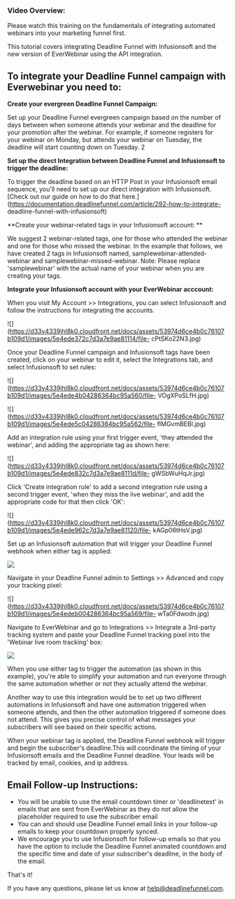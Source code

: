 ### Video Overview:

Please watch this training on the fundamentals of integrating automated
webinars into your marketing funnel first.

This tutorial covers integrating Deadline Funnel with Infusionsoft and the new
version of EverWebinar using the API integration.

## To integrate your Deadline Funnel campaign with Everwebinar you need to:

**Create your evergreen Deadline Funnel Campaign:**

Set up your Deadline Funnel evergreen campaign based on the number of days
between when someone  attends your webinar and the deadline for your promotion
after the webinar. For example, if someone registers for your webinar on
Monday, but attends your webinar on Tuesday, the deadline will start counting
down on Tuesday. 2

**Set up the direct Integration between Deadline Funnel and Infusionsoft to
trigger the deadline:**

To trigger the deadline based on an HTTP Post in your Infusionsoft email
sequence, you'll need to set up our direct integration with Infusionsoft.
[Check out our guide on how to do that
here.](https://documentation.deadlinefunnel.com/article/292-how-to-integrate-
deadline-funnel-with-infusionsoft)

**Create your webinar-related tags in your Infusionsoft account:  **

We suggest 2 webinar-related tags, one for those who attended the webinar and
one for those who missed the webinar. In the example that follows, we have
created 2 tags in Infusionsoft named, samplewebinar-attended-webinar and
samplewebinar-missed-webinar. Note: Please replace 'samplewebinar' with the
actual name of your webinar when you are creating your tags.

**Integrate your Infusionsoft account with your EverWebinar acccount:**

When you visit My Account >> Integrations, you can select Infusionsoft and
follow the instructions for integrating the accounts.

![](https://d33v4339jhl8k0.cloudfront.net/docs/assets/53974d6ce4b0c76107b109d1/images/5e4ede372c7d3a7e9ae81114/file-
cPtSKo22N3.jpg)

Once your Deadline Funnel campaign and Infusionsoft tags have been created,
click on your webinar to edit it, select the Integrations tab, and select
Infusionsoft to set rules:

![](https://d33v4339jhl8k0.cloudfront.net/docs/assets/53974d6ce4b0c76107b109d1/images/5e4ede4b04286364bc95a560/file-
VOgXPoSLfH.jpg)

![](https://d33v4339jhl8k0.cloudfront.net/docs/assets/53974d6ce4b0c76107b109d1/images/5e4ede5c04286364bc95a562/file-
flMGvmBEBl.jpg)

Add an integration rule using your first trigger event, 'they attended the
webinar', and adding the appropriate tag as shown here:

![](https://d33v4339jhl8k0.cloudfront.net/docs/assets/53974d6ce4b0c76107b109d1/images/5e4ede832c7d3a7e9ae8111d/file-
gWSbWuHqJr.jpg)

Click 'Create integration rule' to add a second integration rule using a
second trigger event, 'when they miss the live webinar', and add the
appropriate code for that then click 'OK':

![](https://d33v4339jhl8k0.cloudfront.net/docs/assets/53974d6ce4b0c76107b109d1/images/5e4ede962c7d3a7e9ae81120/file-
kAGp06tHsV.jpg)

Set up an Infusionsoft automation that will trigger your Deadline Funnel
webhook when either tag is applied:

![](https://d33v4339jhl8k0.cloudfront.net/docs/assets/53974d6ce4b0c76107b109d1/images/5d165cb204286305cb87dd41/file-4AtQwgRFSw.jpg)

Navigate in your Deadline Funnel admin to Settings >> Advanced and copy your
tracking pixel:

![](https://d33v4339jhl8k0.cloudfront.net/docs/assets/53974d6ce4b0c76107b109d1/images/5e4edeb004286364bc95a569/file-
wTa0Fdwodn.jpg)

Navigate to EverWebinar and go to Integrations >> Integrate a 3rd-party
tracking system and paste your Deadline Funnel tracking pixel into the
'Webinar live room tracking' box:

![](https://d33v4339jhl8k0.cloudfront.net/docs/assets/53974d6ce4b0c76107b109d1/images/5e4edec504286364bc95a56d/file-78LoyOW7S9.jpg)

When you use either tag to trigger the automation (as shown in this example),
you're able to simplify your automation and run everyone through the same
automation whether or not they actually attend the webinar.

Another way to use this integration would be to set up two different
automations in Infusionsoft and have one automation triggered when someone
attends, and then the other automation triggered if someone does not attend.
This gives you precise control of what messages your subscribers will see
based on their specific actions.

When your webinar tag is applied, the Deadline Funnel webhook will trigger and
begin the subscriber's deadline.This will coordinate the timing of your
Infusionsoft emails and the Deadline Funnel deadline. Your leads will be
tracked by email, cookies, and ip address.

## Email Follow-up Instructions:

  * You will be unable to use the email countdown timer or 'deadlinetext' in emails that are sent from EverWebinar as they do not allow the placeholder required to use the subscriber email
  * You can and should use Deadline Funnel email links in your follow-up emails to keep your countdown properly synced.
  * We encourage you to use Infusionsoft for follow-up emails so that you have the option to include the Deadline Funnel animated countdown and the specific time and date of your subscriber's deadline, in the body of the email.

That's it!

If you have any questions, please let us know at
[help@deadlinefunnel.com](mailto:mailto:help@deadlinefunnel.com).  

